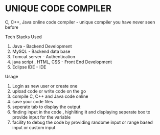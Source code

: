 # UNIQUE CODE COMPILER
C, C++, Java online code compiler - unique compiler you have never seen before

Tech Stacks Used
1. Java                    - Backend Development
2. MySQL                   - Backend data base
3. Tomcat server           - Authentication
4. java script , HTML, CSS - Front End Development
5. Eclipse IDE             - IDE

Usage
1. Login as new user or create one
2. upload code or write code on the go
3. compile C, C++ and Java code online
4. save your code files
5. seperate tab to display the output
6. finding input in the code , highliting it and displaying seperate box to provide input for the variable
7. facility to debug the code by providing randome input or range based input or custom input

